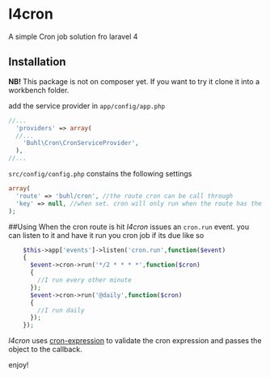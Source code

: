 # l4cron


A simple Cron job solution fro laravel 4

## Installation
**NB!** This package is not on composer yet. If you want to try it clone it into a workbench folder.

add the service provider in `app/config/app.php` 
```php
//...
  'providers' => array(
  //...
    'Buhl\Cron\CronServiceProvider',
  ),
//...
```
`src/config/config.php` constains the following settings
```php
array(
  'route' => 'buhl/cron', //the route cron can be call through
  'key' => null, //when set. cron will only run when the route has the key in it /buhl/cront/<key>
);
```
##Using
When the cron route is hit _l4cron_ issues an `cron.run` event. you can listen to it and have it run you cron job if its due like so
```php
    $this->app['events']->listen('cron.run',function($event)
    {
      $event->cron->run('*/2 * * * *',function($cron)
      {
        //I run every other minute
      });
      $event->cron->run('@daily',function($cron)
      {
        //I run daily
      });
    });
```
_l4cron_ uses [cron-expression](https://github.com/mtdowling/cron-expression) to validate the cron expression and passes the object to the callback.


enjoy!
